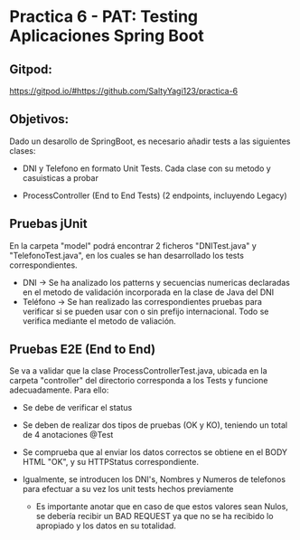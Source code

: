 # Practica 6 - PAT: Testing Aplicaciones Spring Boot

## Gitpod:

https://gitpod.io/#https://github.com/SaltyYagi123/practica-6

## Objetivos: 
Dado un desarollo de SpringBoot, es necesario añadir tests a las siguientes clases: 
- DNI y Telefono en formato Unit Tests. Cada clase con su metodo y casuisticas a probar
	
- ProcessController (End to End Tests) (2 endpoints, incluyendo Legacy)

## Pruebas jUnit
En la carpeta "model" podrá encontrar 2 ficheros "DNITest.java" y "TelefonoTest.java", en los cuales se han desarrollado los tests correspondientes. 

- DNI -> Se ha analizado los patterns y secuencias numericas declaradas en el metodo de validación incorporada en la clase de Java del DNI 
- Teléfono -> Se han realizado las correspondientes pruebas para verificar si se pueden usar con o sin prefijo internacional. Todo se verifica mediante el metodo de valiación. 

## Pruebas E2E (End to End)

Se va a validar que la clase ProcessControllerTest.java, ubicada en la carpeta "controller" del directorio corresponda a los Tests y funcione adecuadamente. Para ello: 
- Se debe de verificar el status
- Se deben de realizar dos tipos de pruebas (OK y KO), teniendo un total de 4 anotaciones @Test
- Se comprueba que al enviar los datos correctos se obtiene en el BODY HTML "OK", y su HTTPStatus correspondiente. 

- Igualmente, se introducen los DNI's, Nombres y Numeros de telefonos para efectuar a su vez los unit tests hechos previamente 
	- Es importante anotar que en caso de que estos valores sean Nulos, se debería recibir un BAD REQUEST ya que no se ha recibido lo apropiado y los datos en su totalidad. 
